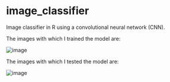 # image_classifier
Image classifier in R using a convolutional neural network (CNN).

The images with which I trained the model are:

![image](https://github.com/danielsimon4/image_classifier/assets/155323325/0305f5a4-c449-4c13-ab03-7e843e15698d)


The images with which I tested the model are:

![image](https://github.com/danielsimon4/image_classifier/assets/155323325/823e9a8f-ad59-4163-895d-9bf4e9534591)

